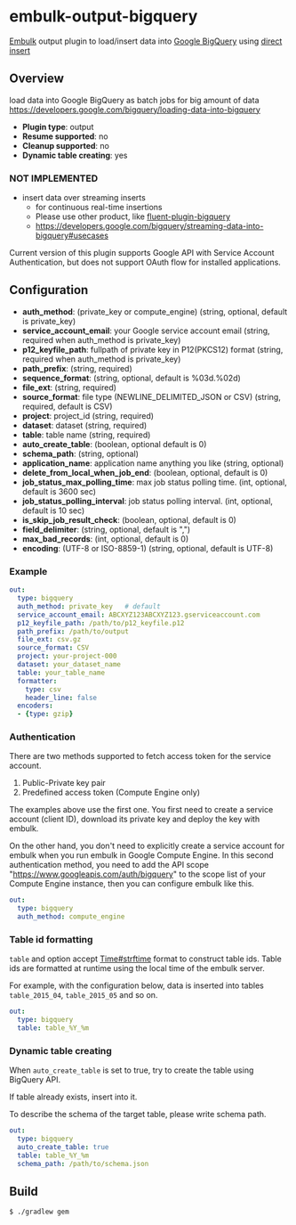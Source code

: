 
# embulk-output-bigquery

[Embulk](https://github.com/embulk/embulk/) output plugin to load/insert data into [Google BigQuery](https://cloud.google.com/bigquery/) using [direct insert](https://cloud.google.com/bigquery/loading-data-into-bigquery#loaddatapostrequest)

## Overview

load data into Google BigQuery as batch jobs for big amount of data
https://developers.google.com/bigquery/loading-data-into-bigquery

* **Plugin type**: output
* **Resume supported**: no
* **Cleanup supported**: no
* **Dynamic table creating**: yes

### NOT IMPLEMENTED 
* insert data over streaming inserts
  * for continuous real-time insertions
  * Please use other product, like [fluent-plugin-bigquery](https://github.com/kaizenplatform/fluent-plugin-bigquery)
  * https://developers.google.com/bigquery/streaming-data-into-bigquery#usecases

Current version of this plugin supports Google API with Service Account Authentication, but does not support
OAuth flow for installed applications.

## Configuration

- **auth_method**: (private_key or compute_engine) (string, optional, default is private_key)
- **service_account_email**: your Google service account email (string, required when auth_method is private_key)
- **p12_keyfile_path**: fullpath of private key in P12(PKCS12) format (string, required when auth_method is private_key)
- **path_prefix**: (string, required)
- **sequence_format**: (string, optional, default is %03d.%02d)
- **file_ext**: (string, required)
- **source_format**: file type (NEWLINE_DELIMITED_JSON or CSV) (string, required, default is CSV)
- **project**: project_id (string, required)
- **dataset**: dataset (string, required)
- **table**: table name (string, required)
- **auto_create_table**: (boolean, optional default is 0)
- **schema_path**: (string, optional)
- **application_name**: application name anything you like (string, optional)
- **delete_from_local_when_job_end**: (boolean, optional, default is 0)
- **job_status_max_polling_time**: max job status polling time. (int, optional, default is 3600 sec)
- **job_status_polling_interval**: job status polling interval. (int, optional, default is 10 sec)
- **is_skip_job_result_check**: (boolean, optional, default is 0)
- **field_delimiter**: (string, optional, default is ",")
- **max_bad_records**: (int, optional, default is 0)
- **encoding**: (UTF-8 or ISO-8859-1) (string, optional, default is UTF-8)

### Example

```yaml
out:
  type: bigquery
  auth_method: private_key   # default
  service_account_email: ABCXYZ123ABCXYZ123.gserviceaccount.com
  p12_keyfile_path: /path/to/p12_keyfile.p12
  path_prefix: /path/to/output
  file_ext: csv.gz
  source_format: CSV
  project: your-project-000
  dataset: your_dataset_name
  table: your_table_name
  formatter:
    type: csv
    header_line: false
  encoders:
  - {type: gzip}
```

### Authentication

There are two methods supported to fetch access token for the service account.

1. Public-Private key pair
2. Predefined access token (Compute Engine only)

The examples above use the first one.  You first need to create a service account (client ID),
download its private key and deploy the key with embulk.

On the other hand, you don't need to explicitly create a service account for embulk when you
run embulk in Google Compute Engine.  In this second authentication method, you need to
add the API scope "https://www.googleapis.com/auth/bigquery" to the scope list of your
Compute Engine instance, then you can configure embulk like this.

```yaml
out:
  type: bigquery
  auth_method: compute_engine
```

### Table id formatting

`table` and option accept [Time#strftime](http://ruby-doc.org/core-1.9.3/Time.html#method-i-strftime)
format to construct table ids.
Table ids are formatted at runtime
using the local time of the embulk server.

For example, with the configuration below,
data is inserted into tables `table_2015_04`, `table_2015_05` and so on.

```yaml
out:
  type: bigquery
  table: table_%Y_%m
```

### Dynamic table creating

When `auto_create_table` is set to true, try to create the table using BigQuery API.

If table already exists, insert into it.

To describe the schema of the target table, please write schema path.


```yaml
out:
  type: bigquery
  auto_create_table: true
  table: table_%Y_%m
  schema_path: /path/to/schema.json
```

## Build

```
$ ./gradlew gem
```
